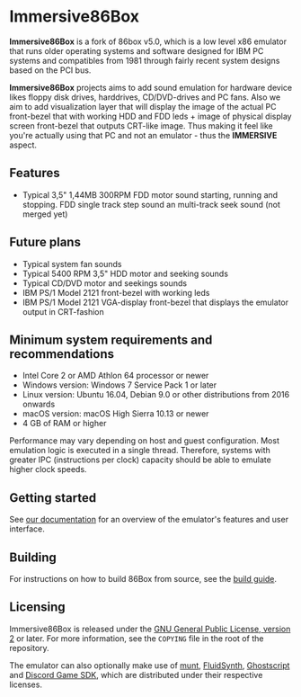 Immersive86Box
=====

**Immersive86Box** is a fork of 86box v5.0, which is a low level x86 emulator that runs older operating systems and software designed for IBM PC systems and compatibles from 1981 through fairly recent system designs based on the PCI bus.

**Immersive86Box** projects aims to add sound emulation for hardware device likes floppy disk drives, harddrives, CD/DVD-drives and PC fans. Also we aim to add visualization layer that will display the image of the actual PC front-bezel that with working HDD and FDD leds + image of physical display screen front-bezel that outputs CRT-like image. Thus making it feel like you're actually using that PC and not an emulator - thus the **IMMERSIVE** aspect.

Features
--------

* Typical 3,5" 1,44MB 300RPM FDD motor sound starting, running and stopping. FDD single track step sound an multi-track seek sound (not merged yet)

Future plans
------------

* Typical system fan sounds
* Typical 5400 RPM 3,5" HDD motor and seeking sounds
* Typical CD/DVD motor and seekings sounds
* IBM PS/1 Model 2121 front-bezel with working leds
* IBM PS/1 Model 2121 VGA-display front-bezel that displays the emulator output in CRT-fashion

Minimum system requirements and recommendations
-----------------------------------------------

* Intel Core 2 or AMD Athlon 64 processor or newer
* Windows version: Windows 7 Service Pack 1 or later
* Linux version: Ubuntu 16.04, Debian 9.0 or other distributions from 2016 onwards
* macOS version: macOS High Sierra 10.13 or newer
* 4 GB of RAM or higher

Performance may vary depending on host and guest configuration. Most emulation logic is executed in a single thread. Therefore, systems with greater IPC (instructions per clock) capacity should be able to emulate higher clock speeds.

Getting started
---------------

See [our documentation](https://86box.readthedocs.io/en/latest/index.html) for an overview of the emulator's features and user interface.

Building
---------
For instructions on how to build 86Box from source, see the [build guide](https://86box.readthedocs.io/en/latest/dev/buildguide.html).

Licensing
---------

Immersive86Box is released under the [GNU General Public License, version 2](https://www.gnu.org/licenses/old-licenses/gpl-2.0.html) or later. For more information, see the `COPYING` file in the root of the repository.

The emulator can also optionally make use of [munt](https://github.com/munt/munt), [FluidSynth](https://www.fluidsynth.org/), [Ghostscript](https://www.ghostscript.com/) and [Discord Game SDK](https://discord.com/developers/docs/game-sdk/sdk-starter-guide), which are distributed under their respective licenses.

